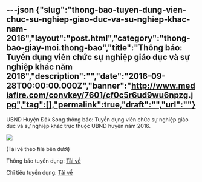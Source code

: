 ---json
{"slug":"thong-bao-tuyen-dung-vien-chuc-su-nghiep-giao-duc-va-su-nghiep-khac-nam-2016","layout":"post.html","category":"thong-bao-giay-moi.thong-bao","title":"Thông báo: Tuyển dụng viên chức sự nghiệp giáo dục và sự nghiệp khác năm 2016","description":"","date":"2016-09-28T00:00:00.000Z","banner":"http://www.mediafire.com/convkey/7601/cf0c5r6ud9wu6npzg.jpg","tag":[],"permalink":true,"draft":"","url":""}
---
<p>UBND Huyện Đăk Song thông báo: Tuyển dụng viên chức sự nghiệp giáo dục và sự nghiệp khác trực thuộc UBND huyện năm 2016.

![](http://www.mediafire.com/convkey/7601/cf0c5r6ud9wu6npzg.jpg)

(Tải về theo file bên dưới)
</p><p>
Thông báo tuyển dụng:&nbsp;<a href="http://www.mediafire.com/file/herwwwwg8p56yjg/Thong_bao_TD.pdf">Tải về</a></p><p>
Chỉ tiêu tuyển dụng:&nbsp;<a href="http://www.mediafire.com/file/asj8b489q1cg677/CHI_TIEU_TUYEN_DUNG.pdf">Tải về</a></p>